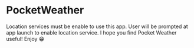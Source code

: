 # PocketWeather

Location services must be enable to use this app. User will be prompted at app launch to enable location service.
I hope you find Pocket Weather useful! Enjoy 😁

